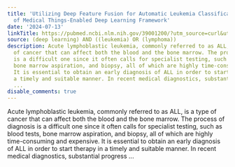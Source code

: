 ```yaml
---
title: 'Utilizing Deep Feature Fusion for Automatic Leukemia Classification: An Internet
  of Medical Things-Enabled Deep Learning Framework'
date: '2024-07-13'
linkTitle: https://pubmed.ncbi.nlm.nih.gov/39001200/?utm_source=curl&utm_medium=rss&utm_campaign=pubmed-2&utm_content=1byXLWG-5Hn0_qdLgZYpDfLA2UWGhGNgZGereuo1rJN2aoAQXP&fc=20220814223158&ff=20240714181352&v=2.18.0.post9+e462414
source: (deep learning) AND ((leukemia) OR (lymphoma))
description: Acute lymphoblastic leukemia, commonly referred to as ALL, is a type
  of cancer that can affect both the blood and the bone marrow. The process of diagnosis
  is a difficult one since it often calls for specialist testing, such as blood tests,
  bone marrow aspiration, and biopsy, all of which are highly time-consuming and expensive.
  It is essential to obtain an early diagnosis of ALL in order to start therapy in
  a timely and suitable manner. In recent medical diagnostics, substantial progress
  ...
disable_comments: true
---
```

Acute lymphoblastic leukemia, commonly referred to as ALL, is a type of cancer that can affect both the blood and the bone marrow. The process of diagnosis is a difficult one since it often calls for specialist testing, such as blood tests, bone marrow aspiration, and biopsy, all of which are highly time-consuming and expensive. It is essential to obtain an early diagnosis of ALL in order to start therapy in a timely and suitable manner. In recent medical diagnostics, substantial progress ...